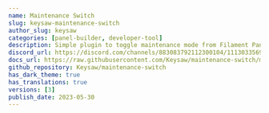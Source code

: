 ```yaml
---
name: Maintenance Switch
slug: keysaw-maintenance-switch
author_slug: keysaw
categories: [panel-builder, developer-tool]
description: Simple plugin to toggle maintenance mode from Filament Panels.
discord_url: https://discord.com/channels/883083792112300104/1113033569795854356
docs_url: https://raw.githubusercontent.com/Keysaw/maintenance-switch/main/README.md
github_repository: Keysaw/maintenance-switch
has_dark_theme: true
has_translations: true
versions: [3]
publish_date: 2023-05-30
---
```

